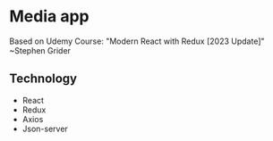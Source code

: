 # Media app

Based on Udemy Course: "Modern React with Redux [2023 Update]" ~Stephen Grider

## Technology

- React
- Redux
- Axios
- Json-server